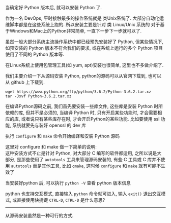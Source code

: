 当确定好 Python 版本后, 就可以安装 Python 了.

作为一名 DevOps, 平时接触最多的操作系统就是 类Unix系统了. 大部分自动化运维脚本都是在这些系统上跑的. 所以安装主要是针对 类 Linux/Unix 系统的
对于基于Windows和Mac上的Python非常简单, 一直下一步下一步就可以了.

虽然一般大部分系统主流操作系统中都已经预先安装好了 Python, 但某些情况下, 如预安装的 Python 版本不符合我们的要求, 或在系统上运行的多个 Python 项目使用了不同的 Python 版本等.

在Linux系统上使用包管理工具(如 yum, apt)安装也很简单, 这里也不多做介绍了.

我们主要介绍一下从源码安装 Python, python的源码可以从官网下载到, 也可以从 github 上下载到.

`wget https://www.python.org/ftp/python/3.6.2/Python-3.6.2.tar.xz`  
`tar -Jxvf Python-3.6.2.tar.xz`

在编译Python源码之前, 我们首先要安装一些库文件, 这些库是安装 Python 时所依赖的库, 但并不是必须的, 当编译 Python 时, 只有开启某些功能时, 才会需要相应的库, 或者说只有某些库存在时, 才会开启Python的某些功能. 比如要使用 ssl 功能, 系统就要先与装好 openssl 的 dev 库

执行 `configure` 和 `make` 命令开始编译和安装 Python 源码  

这里对 configure 和 make 做一下简单的说明:  
这种安装方式不止是针对 Python, 对大部分 C 编写的软件都适用, 之所以说是大部分, 是那些使用了 `autotools` 工具来管理源码安装的, 有些 C 工具或 C 库并不使用 `autotools` 而是其他工具, 比如 `cmake`, 这时候 `configure` 和 `make` 就有可能不生效了

当安装好python 后, 可以执行 `python -V` 查看 python 版本信息

python 也支持交互模式, 直接输入 `python` 命令就可进入, 输入 `exit()` 退出交互模式, 或直接使用快捷键 `CTRL-D`, `CTRL-D` 是什么意思?

---

从源码安装虽然是一种可行的方式.